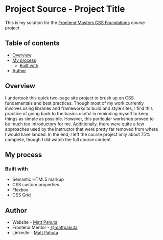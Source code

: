 # Project Source - Project Title

This is my solution for the [Frontend Masters CSS Foundations](https://frontendmasters.com/courses/css-foundations/) course project. 

## Table of contents

- [Overview](#overview)
- [My process](#my-process)
  - [Built with](#built-with)
- [Author](#author)

## Overview

I undertook this quick two-page site project to brush up on CSS fundamentals and best practices. Though most of my work currently involves using libraries and frameworks to build and style sites, I find this practice of going back to the basics useful in reminding myself to keep things as simple as possible. However, this particular workshop proved to be much too introductory for me. Additionally, there were quite a few approaches used by the instructor that were pretty far removed from where I would have landed. In the end, I left the course project only about 75% complete, though I did watch the full course content.


## My process

### Built with

- Semantic HTML5 markup
- CSS custom properties
- Flexbox
- CSS Grid

## Author

- Website - [Matt Pahuta](https://www.mattpahuta.com)
- Frontend Mentor - [@mattpahuta](https://www.frontendmentor.io/profile/MattPahuta)
- LinkedIn - [Matt Pahuta](www.linkedin.com/in/mattpahuta)